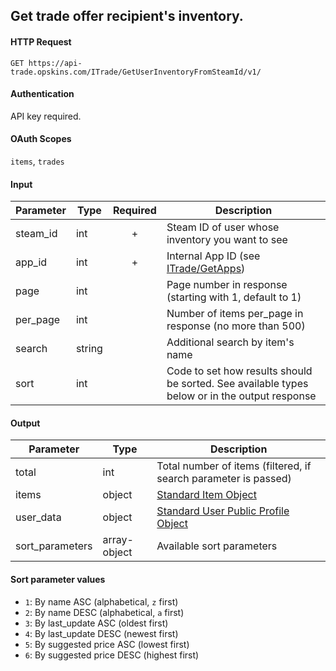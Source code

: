 ## Get trade offer recipient's inventory.

#### HTTP Request

`GET https://api-trade.opskins.com/ITrade/GetUserInventoryFromSteamId/v1/`

#### Authentication
API key required.

#### OAuth Scopes
`items`, `trades`

#### Input

Parameter | Type | Required   | Description
--------- | -----| :--------: | -----------
steam_id | int |  + | Steam ID of user whose inventory you want to see 
app_id | int | + | Internal App ID (see [ITrade/GetApps](/ITrade/GetApps.md))
page | int |  | Page number in response (starting with 1, default to 1) 
per_page | int |  | Number of items per_page in response (no more than 500)
search | string |  | Additional search by item's name 
sort | int |  | Code to set how results should be sorted. See available types below or in the output response
    
#### Output

Parameter | Type | Description
--------- | -----| -------- 
total     | int    | Total number of items (filtered, if search parameter is passed)
items | object | [Standard Item Object](/IItem.md#standard-item-object)
user_data | object | [Standard User Public Profile Object](/IUser.md#standard-user-public-profile-object)
sort_parameters | array-object | Available sort parameters

#### Sort parameter values
- `1`: By name ASC (alphabetical, `z` first)
- `2`: By name DESC (alphabetical, `a` first)
- `3`: By last_update ASC (oldest first)
- `4`: By last_update DESC (newest first)
- `5`: By suggested price ASC (lowest first)
- `6`: By suggested price DESC (highest first)
